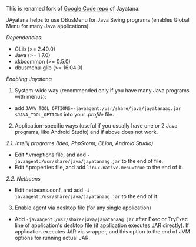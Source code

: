 This is renamed fork of [Google Code repo](https://code.google.com/archive/p/java-swing-ayatana) of Jayatana.

JAyatana helps to use DBusMenu for Java Swing programs (enables Global Menu for many Java applications).

*Dependencies:*

 * GLib (>= 2.40.0)
 * Java (>= 1.7.0)
 * xkbcommon (>= 0.5.0)
 * dbusmenu-glib (>= 16.04.0)

*Enabling Jayatana*

1. System-wide way (recommended only if you have many Java programs with menus):
- add `JAVA_TOOL_OPTIONS=-javaagent:/usr/share/java/jayatanaag.jar $JAVA_TOOL_OPTIONS` into your *.profile* file.

2. Application-specific ways (useful if you usually have one or 2 Java programs, like Android Studio) and if above does not work.

*2.1. Intellij programs (Idea, PhpStorm, CLion, Android Studio)*
- Edit *.vmoptions file, and add `-javaagent:/usr/share/java/jayatanaag.jar` to the end of file.
- Edit *.properties file, and add `linux.native.menu=true` to the end of it.

*2.2. Netbeans*
- Edit netbeans.conf, and add `-J-javaagent:/usr/share/java/jayatanaag.jar` to the end of it.

3. Enable agent via desktop file (for any single application)
- Add `-javaagent:/usr/share/java/jayatanaag.jar` after Exec or TryExec line of application's desktop file (if application executes JAR directly). If application executes JAR via wrapper, and this option to the end of JVM options for running actual JAR.

